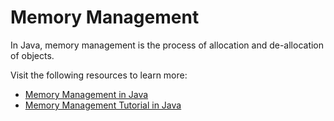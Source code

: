 # Memory Management

In Java, memory management is the process of allocation and de-allocation of objects.

Visit the following resources to learn more:

- [Memory Management in Java](https://www.javatpoint.com/memory-management-in-java)
- [Memory Management Tutorial in Java](https://www.youtube.com/watch?v=fM8yj93X80s)